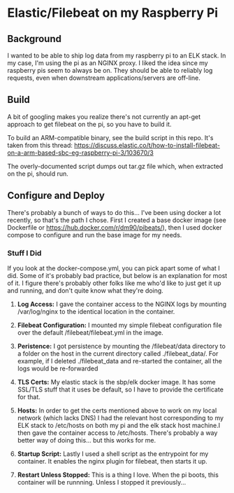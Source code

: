 # Elastic/Filebeat on my Raspberry Pi

## Background
I wanted to be able to ship log data from my raspberry pi to an ELK stack.  In my case, I'm using the pi as an NGINX proxy.  I liked the idea since my raspberry pis seem to always be on. They should be able to reliably log requests, even when downstream applications/servers are off-line.
## Build
A bit of googling makes you realize there's not currently an apt-get approach to get filebeat on the pi, so you have to build it.

To build an ARM-compatible binary, see the build script in this repo. It's taken from this thread: https://discuss.elastic.co/t/how-to-install-filebeat-on-a-arm-based-sbc-eg-raspberry-pi-3/103670/3

The overly-documented script dumps out tar.gz file which, when extracted on the pi, should run.
## Configure and Deploy

There's probably a bunch of ways to do this... I've been using docker a lot recently, so that's the path I chose.  First I created a base docker image (see Dockerfile or https://hub.docker.com/r/dm90/pibeats/), then I used docker compose to configure and run the base image for my needs.

### Stuff I Did

If you look at the docker-compose.yml, you can pick apart some of what I did.  Some of it's probably bad practice, but below is an explanation for most of it.  I figure there's probably other folks like me who'd like to just get it up and running, and don't quite know what they're doing.

1) **Log Access:** I gave the container access to the NGINX logs by mounting /var/log/nginx to the identical location in the container.

2) **Filebeat Configuration:** I mounted my simple filebeat configuration file over the default /filebeat/filebeat.yml in the image.

3) **Peristence:** I got persistence by mounting the /filebeat/data directory to a folder on the host in the current directory called ./filebeat_data/.  For example, if I deleted ./filebeat_data and re-started the container, all the logs would be re-forwarded

4) **TLS Certs:** My elastic stack is the sbp/elk docker image.  It has some SSL/TLS stuff that it uses be default, so I have to provide the certificate for that.

5) **Hosts:** In order to get the certs mentioned above to work on my local network (which lacks DNS) I had the relevant host corresponding to my ELK stack to /etc/hosts on both my pi and the elk stack host machine.I then gave the container access to /etc/hosts.  There's probably a way better way of doing this... but this works for me.

6) **Startup Script:** Lastly I used a shell script as the entrypoint for my container.  It enables the nginx plugin for filebeat, then starts it up.

7) **Restart Unless Stopped:** This is a thing I love.  When the pi boots, this container will be runnning.  Unless I stopped it previously...
